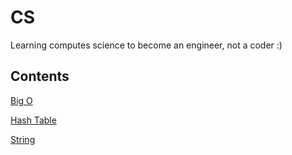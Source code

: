 # CS

Learning computes science to become an engineer, not a coder :)

## Contents

[Big O](./Big_O/content.md)

[Hash Table](./HashTable/content.md)

[String](./String/content.md)
